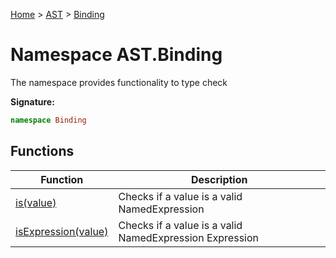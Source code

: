 [Home](../../../index.md) &gt; [AST](../../ast.md) &gt; [Binding](./binding.md)

# Namespace AST.Binding

The namespace provides functionality to type check

<b>Signature:</b>

```typescript
namespace Binding 
```

## Functions

|  Function | Description |
|  --- | --- |
|  [is(value)](./binding/variables/is_1.md) | Checks if a value is a valid NamedExpression |
|  [isExpression(value)](./binding/variables/isexpression_1.md) | Checks if a value is a valid NamedExpression Expression |

